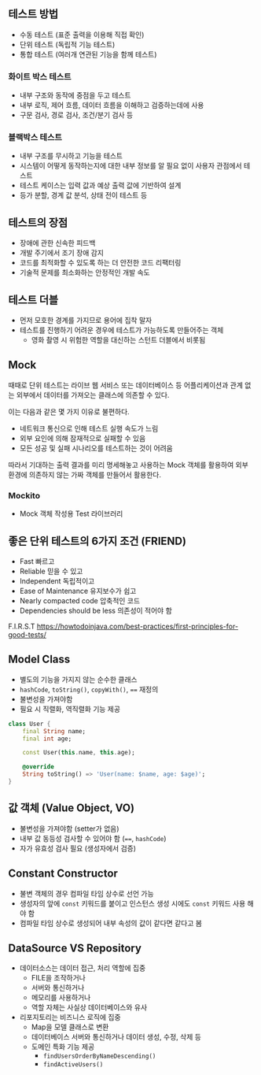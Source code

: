 ## 테스트 방법

- 수동 테스트 (표준 출력을 이용해 직접 확인)
- 단위 테스트 (독립적 기능 테스트)
- 통합 테스트 (여러개 연관된 기능을 함께 테스트)

### 화이트 박스 테스트

- 내부 구조와 동작에 중점을 두고 테스트
- 내부 로직, 제어 흐름, 데이터 흐름을 이해하고 검증하는데에 사용
- 구문 검사, 경로 검사, 조건/분기 검사 등

### 블랙박스 테스트

- 내부 구조를 무시하고 기능을 테스트
- 시스템이 어떻게 동작하는지에 대한 내부 정보를 알 필요 없이 사용자 관점에서 테스트
- 테스트 케이스는 입력 값과 예상 출력 값에 기반하여 설계
- 등가 분할, 경계 값 분석, 상태 전이 테스트 등

## 테스트의 장점

- 장애에 관한 신속한 피드백
- 개발 주기에서 조기 장애 감지
- 코드를 최적화할 수 있도록 하는 더 안전한 코드 리팩터링
- 기술적 문제를 최소화하는 안정적인 개발 속도

## 테스트 더블

- 먼저 모호한 경계를 가지므로 용어에 집착 말자
- 테스트를 진행하기 어려운 경우에 테스트가 가능하도록 만들어주는 객체
  - 영화 촬영 시 위험한 역할을 대신하는 스턴트 더블에서 비롯됨

## Mock

때때로 단위 테스트는 라이브 웹 서비스 또는 데이터베이스 등 어플리케이션과 관계 없는 외부에서 데이터를 가져오는 클래스에 의존할 수 있다.

이는 다음과 같은 몇 가지 이유로 불편하다.

- 네트워크 통신으로 인해 테스트 실행 속도가 느림
- 외부 요인에 의해 잠재적으로 실패할 수 있음
- 모든 성공 및 실패 시나리오를 테스트하는 것이 어려움

따라서 기대하는 출력 결과를 미리 명세해놓고 사용하는 Mock 객체를 활용하여 외부 환경에 의존하지 않는 가짜 객체를 만들어서 활용한다.

### Mockito

- Mock 객체 작성용 Test 라이브러리

## 좋은 단위 테스트의 6가지 조건 (FRIEND)

- Fast 빠르고
- Reliable 믿을 수 있고
- Independent 독립적이고
- Ease of Maintenance 유지보수가 쉽고
- Nearly compacted code 압축적인 코드
- Dependencies should be less 의존성이 적어야 함

F.I.R.S.T
https://howtodoinjava.com/best-practices/first-principles-for-good-tests/

## Model Class

- 별도의 기능을 가지지 않는 순수한 클래스
- `hashCode`, `toString()`, `copyWith()`, `==` 재정의
- 불변성을 가져야함
- 필요 시 직렬화, 역직렬화 기능 제공

```dart
class User {
	final String name;
	final int age;

	const User(this.name, this.age);

	@override
	String toString() => 'User(name: $name, age: $age)';
}
```

## 값 객체 (Value Object, VO)

- 불변성을 가져야함 (setter가 없음)
- 내부 값 동등성 검사할 수 있어야 함 (`==`, `hashCode`)
- 자가 유효성 검사 필요 (생성자에서 검증)

## Constant Constructor

- 불변 객체의 경우 컴파일 타임 상수로 선언 가능
- 생성자의 앞에 `const` 키워드를 붙이고 인스턴스 생성 시에도 `const` 키워드 사용 해야 함
- 컴파일 타임 상수로 생성되어 내부 속성의 값이 같다면 같다고 봄

## DataSource VS Repository

- 데이터소스는 데이터 접근, 처리 역할에 집중
  - FILE을 조작하거나
  - 서버와 통신하거나
  - 메모리를 사용하거나
  - 역할 자체는 사실상 데이터베이스와 유사
- 리포지토리는 비즈니스 로직에 집중
  - Map을 모델 클래스로 변환
  - 데이터베이스 서버와 통신하거나 데이터 생성, 수정, 삭제 등
  - 도메인 특화 기능 제공
    - `findUsersOrderByNameDescending()`
    - `findActiveUsers()`
